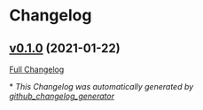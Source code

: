 # Changelog

## [v0.1.0](https://github.com/hsnodgrass/abide_dev_utils/tree/v0.1.0) (2021-01-22)

[Full Changelog](https://github.com/hsnodgrass/abide_dev_utils/compare/f24cea86afb34d0b4904576400db8b8039f1eecc...v0.1.0)



\* *This Changelog was automatically generated by [github_changelog_generator](https://github.com/github-changelog-generator/github-changelog-generator)*
